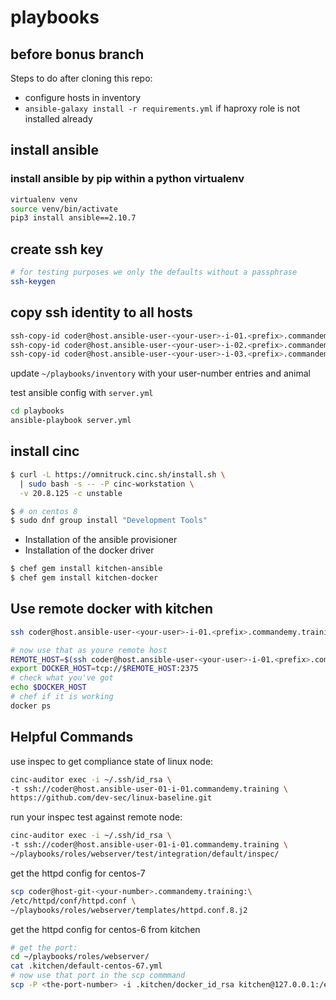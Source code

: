 # playbooks

## before bonus branch

Steps to do after cloning this repo:

- configure hosts in inventory
- `ansible-galaxy install -r requirements.yml` if haproxy role is not installed already

## install ansible

### install ansible by pip within a python virtualenv

```bash
virtualenv venv
source venv/bin/activate
pip3 install ansible==2.10.7
```

## create ssh key

```bash
# for testing purposes we only the defaults without a passphrase
ssh-keygen
```

## copy ssh identity to all hosts

```bash
ssh-copy-id coder@host.ansible-user-<your-user>-i-01.<prefix>.commandemy.training
ssh-copy-id coder@host.ansible-user-<your-user>-i-02.<prefix>.commandemy.training
ssh-copy-id coder@host.ansible-user-<your-user>-i-03.<prefix>.commandemy.training
```

update `~/playbooks/inventory` with your user-number <your-user> entries and animal <prefix>

test ansible config with `server.yml`

```bash
cd playbooks
ansible-playbook server.yml
```

## install cinc

```bash
$ curl -L https://omnitruck.cinc.sh/install.sh \
  | sudo bash -s -- -P cinc-workstation \
  -v 20.8.125 -c unstable
```

```bash
$ # on centos 8
$ sudo dnf group install "Development Tools"
```

- Installation of the ansible provisioner
- Installation of the docker driver

```bash
$ chef gem install kitchen-ansible
$ chef gem install kitchen-docker
```

## Use remote docker with kitchen

```bash
ssh coder@host.ansible-user-<your-user>-i-01.<prefix>.commandemy.training hostname -f

# now use that as youre remote host
REMOTE_HOST=$(ssh coder@host.ansible-user-<your-user>-i-01.<prefix>.commandemy.training hostname -f)
export DOCKER_HOST=tcp://$REMOTE_HOST:2375
# check what you've got
echo $DOCKER_HOST
# chef if it is working
docker ps
```

## Helpful Commands

use inspec to get compliance state of linux node:

```bash
cinc-auditor exec -i ~/.ssh/id_rsa \
-t ssh://coder@host.ansible-user-01-i-01.commandemy.training \
https://github.com/dev-sec/linux-baseline.git
```

run your inspec test against remote node:

```bash
cinc-auditor exec -i ~/.ssh/id_rsa \
-t ssh://coder@host.ansible-user-01-i-01.commandemy.training \
~/playbooks/roles/webserver/test/integration/default/inspec/
```

get the httpd config for centos-7

```bash
scp coder@host-git-<your-number>.commandemy.training:\
/etc/httpd/conf/httpd.conf \
~/playbooks/roles/webserver/templates/httpd.conf.8.j2
```

get the httpd config for centos-6 from kitchen

```bash
# get the port:
cd ~/playbooks/roles/webserver/
cat .kitchen/default-centos-67.yml
# now use that port in the scp commmand
scp -P <the-port-number> -i .kitchen/docker_id_rsa kitchen@127.0.0.1:/etc/httpd/conf/httpd.conf templates/httpd.conf.6.j2
```
